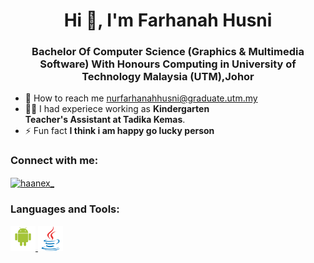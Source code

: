<h1 align="center">Hi 👋, I'm Farhanah Husni</h1>
<h3 align="center">Bachelor Of Computer Science (Graphics & Multimedia Software) With Honours Computing in University of Technology Malaysia (UTM),Johor</h3>


- 📧 How to reach me nurfarhanahhusni@graduate.utm.my
- 👩‍🏫 I had experiece working as **Kindergarten     
      Teacher's Assistant at Tadika Kemas**.
- ⚡ Fun fact **I think i am happy go lucky person**
<h3 align="left">Connect with me:</h3>
<p align="left">
<a href="https://instagram.com/haanex_" target="blank"><img align="center" src="https://raw.githubusercontent.com/rahuldkjain/github-profile-readme-generator/master/src/images/icons/Social/instagram.svg" alt="haanex_" height="30" width="40" /></a>
</p>

<h3 align="left">Languages and Tools:</h3>
<p align="left"> <a href="https://developer.android.com" target="_blank" rel="noreferrer"> <img src="https://raw.githubusercontent.com/devicons/devicon/master/icons/android/android-original-wordmark.svg" alt="android" width="40" height="40"/> </a> <a href="https://www.java.com" target="_blank" rel="noreferrer"> <img src="https://raw.githubusercontent.com/devicons/devicon/master/icons/java/java-original.svg" alt="java" width="40" height="40"/> </a> </p>
